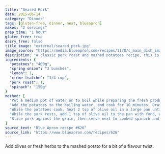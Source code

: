 ```yaml
---
title: "Seared Pork"
date: 2015-06-14
category: "Dinner"
tags: [gluten-free, dinner, meat, blueapron]
makes: "2 servings"
prep_time: "1 hour"
gluten_free: true
dairy_free: false
title_image: "external/seared_pork.jpg"
image_source: "https://media.blueapron.com/recipes/1178/c_main_dish_images/20150519-2213-355-0031/2P_111414_3_R050815_1_R051915_2_20Pork_20Spinach_20Mashed_20Potatoes-6021_splash_feature.jpg"
description: "A classic pork roast and mashed potatoes recipe, this is elegant in its simplicity and sophisticated flavour."
ingredients: {
  "potatoes": "400g",
  "spring onion": "3 bunches",
  "lemon": 1,
  "crème fraîche": "1/4 cup",
  "pork roast": 1,
  "spinach": "150g"
}
method: [
  "Put a medium pot of water on to boil while preparing the fresh produce: largely dice the potatoes; discard the roots of the spring onions and thinly slice them, dividing the white bottoms and greeen tops; and zest the lemon, then quarter and de-seed it.",
  "Add the potatoes to the boiling water, and cook for 10 minutes. Drain thoroughly and return to the pot, removing from the heat. Use a fork to smash to the desired consistency, then add the crème fraîche, half the green tops of the spring onions, half the lemon zest, and the juice of two lemon wedges. Drizzle with olive oil and stir to combine, seasoning with salt and pepper.",
  "While the potatoes cook, heat 2 tsp of olive oil in a large pan until hot. Season the pork with salt and pepper on both sides, then add to the pan and loosely cover with aluminium foil. Cook, flipping occasionally, for 12 to 15 minutes or until browned. Transfer pork to a clean work surface and let rest for at least 5 minutes, leaving fond in the pan.",
  "While the pork rests, add 1 tsp of olive oil to the pan with fond, and heat on medium until hot. Add the spring onion bottoms and lemon zest, then cook, stirring constantly for a minute. Remove from heat.",
  "Slice pork against the grain, then serve next to cooked spinach and potatoes, garnishing with pepper and the remaining green spring onions tops and lemon wedges."
]
source_text: "Blue Apron recipe #626"
source_link: "https://www.blueapron.com/recipes/626"
---
```

Add olives or fresh herbs to the mashed potato for a bit of a flavour twist.
